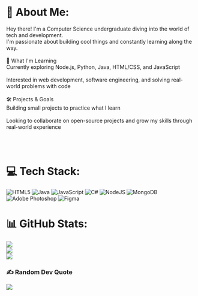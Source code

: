 
# 💫 About Me:
Hey there! I'm a  Computer Science undergraduate diving into the world of tech and development. <br>I'm passionate about building cool things and constantly learning along the way.<br><br>🧠 What I'm Learning<br>Currently exploring Node.js, Python, Java, HTML/CSS, and JavaScript<br><br>Interested in web development, software engineering, and solving real-world problems with code<br><br>🛠️ Projects & Goals<br>Building small projects to practice what I learn<br><br>Looking to collaborate on open-source projects and grow my skills through real-world experience<br><br><br><br>


# 💻 Tech Stack:
![HTML5](https://img.shields.io/badge/html5-%23E34F26.svg?style=for-the-badge&logo=html5&logoColor=white) ![Java](https://img.shields.io/badge/java-%23ED8B00.svg?style=for-the-badge&logo=openjdk&logoColor=white) ![JavaScript](https://img.shields.io/badge/javascript-%23323330.svg?style=for-the-badge&logo=javascript&logoColor=%23F7DF1E) ![C#](https://img.shields.io/badge/c%23-%23239120.svg?style=for-the-badge&logo=csharp&logoColor=white) ![NodeJS](https://img.shields.io/badge/node.js-6DA55F?style=for-the-badge&logo=node.js&logoColor=white) ![MongoDB](https://img.shields.io/badge/MongoDB-%234ea94b.svg?style=for-the-badge&logo=mongodb&logoColor=white) ![Adobe Photoshop](https://img.shields.io/badge/adobe%20photoshop-%2331A8FF.svg?style=for-the-badge&logo=adobe%20photoshop&logoColor=white) ![Figma](https://img.shields.io/badge/figma-%23F24E1E.svg?style=for-the-badge&logo=figma&logoColor=white)
# 📊 GitHub Stats:
![](https://github-readme-stats.vercel.app/api?username=diara12&theme=dark&hide_border=false&include_all_commits=false&count_private=false)<br/>
![](https://nirzak-streak-stats.vercel.app/?user=diara12&theme=dark&hide_border=false)<br/>
![](https://github-readme-stats.vercel.app/api/top-langs/?username=diara12&theme=dark&hide_border=false&include_all_commits=false&count_private=false&layout=compact)

### ✍️ Random Dev Quote
![](https://quotes-github-readme.vercel.app/api?type=horizontal&theme=radical)

<!-- Proudly created with GPRM ( https://gprm.itsvg.in ) -->
